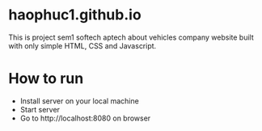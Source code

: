 # haophuc1.github.io

This is project sem1 softech aptech about vehicles company website built with only simple HTML, CSS and Javascript.

# How to run

- Install server on your local machine
- Start server 
- Go to http://localhost:8080 on browser
